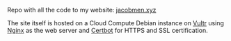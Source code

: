 Repo with all the code to my website: [jacobmen.xyz](https://jacobmen.xyz/)

The site itself is hosted on a Cloud Compute Debian instance on [Vultr](https://www.vultr.com/) using [Nginx](https://www.nginx.com/) as the web server and [Certbot](https://certbot.eff.org/) for HTTPS and SSL certification.
